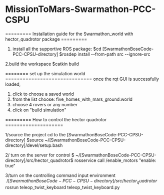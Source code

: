 # MissionToMars-Swarmathon-PCC-CSPU


========= Installation guide for the Swarmathon_world with hector_quadrotor package =========

1. install all the supportive ROS package:
$cd [SwarmathonBoseCode-PCC-CPSU-directory]
$rosdep install --from-path src --ignore-src

2.build the workspace
$catkin build

======== set up the simulation world ==============================
once the rqt GUI is successfully loaded,
1. click to choose a saved world
2. from the list choose: five_homes_with_mars_ground.world
3. choose 4 rovers or any number
4. click on "build simulation"


========= How to control the hector quadrotor ====================

1/source the project
cd to the [SwarmathonBoseCode-PCC-CPSU-directory]
$source ~/[SwarmathonBoseCode-PCC-CPSU-directory]/devel/setup.bash

2/ turn on the server for control
$ ~/[SwarmathonBoseCode-PCC-CPSU-directory]/src/hector_quadrotor$ rosservice call /enable_motors "enable: true"

3/turn on the controlling command input environment
$~/[SwarmathonBoseCode-PCC-CPSU-directory]/src/hector_quadrotor$ rosrun teleop_twist_keyboard teleop_twist_keyboard.py

